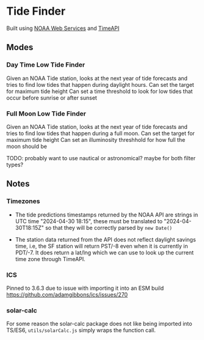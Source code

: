 # Tide Finder

Built using [NOAA Web Services](https://www.tidesandcurrents.noaa.gov/web_services_info.html) and [TimeAPI](https://www.timeapi.io)

## Modes

### Day Time Low Tide Finder

Given an NOAA Tide station, looks at the next year of tide forecasts and tries to find low tides that happen during daylight hours.
Can set the target for maximum tide height
Can set a time threshold to look for low tides that occur before sunrise or after sunset

### Full Moon Low Tide Finder

Given an NOAA Tide station, looks at the next year of tide forecasts and tries to find low tides that happen during a full moon.
Can set the target for maximum tide height
Can set an illuminosity threshhold for how full the moon should be

TODO: probably want to use nautical or astronomical? maybe for both filter types?

## Notes 

### Timezones

- The tide predictions timestamps returned by the NOAA API are strings in UTC time "2024-04-30 18:15", these must be translated to "2024-04-30T18:15Z" so that they will be correctly parsed by `new Date()`

- The station data returned from the API does not reflect daylight savings time, i.e, the SF station will return PST/-8 even when it is currently in PDT/-7. It does return a lat/lng which we can use to look up the current time zone through TimeAPI.

### ICS

Pinned to 3.6.3 due to issue with importing it into an ESM build https://github.com/adamgibbons/ics/issues/270

### solar-calc

For some reason the solar-calc package does not like being imported into TS/ES6, `utils/solarCalc.js` simply wraps the function call.
